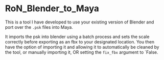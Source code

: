 # RoN_Blender_to_Maya
This is a tool I have developed to use your existing version of Blender and port over the `.psk` files into Maya.

It imports the psk into blender using a batch process and sets the scale correctly before exporting as an fbx to your designated location.
You then have the option of importing it and allowing it to automatically be cleaned by the tool, or manually importing it, OR setting the `fix_fbx` argument to `False.
